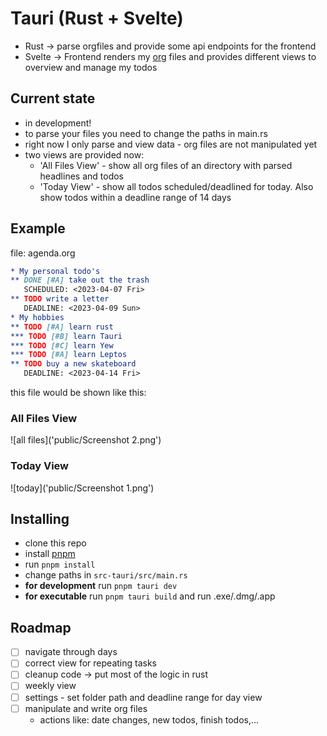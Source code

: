 # Tauri (Rust + Svelte)

- Rust -> parse orgfiles and provide some api endpoints for the frontend
- Svelte -> Frontend renders my [org](https://orgmode.org/) files and provides
  different views to overview and manage my todos

## Current state

- in development!
- to parse your files you need to change the paths in main.rs
- right now I only parse and view data - org files are not manipulated yet
- two views are provided now:
  - 'All Files View' - show all org files of an directory with parsed headlines
    and todos
  - 'Today View' - show all todos scheduled/deadlined for today. Also show todos
    within a deadline range of 14 days

## Example

file: agenda.org

```org
* My personal todo's
** DONE [#A] take out the trash
   SCHEDULED: <2023-04-07 Fri>
** TODO write a letter
   DEADLINE: <2023-04-09 Sun>
* My hobbies
** TODO [#A] learn rust
*** TODO [#B] learn Tauri
*** TODO [#C] learn Yew
*** TODO [#A] learn Leptos
** TODO buy a new skateboard
   DEADLINE: <2023-04-14 Fri>
```

this file would be shown like this:

### All Files View

![all files]('public/Screenshot 2.png')

### Today View

![today]('public/Screenshot 1.png')

## Installing

- clone this repo
- install [pnpm](https://pnpm.io/installation)
- run `pnpm install`
- change paths in `src-tauri/src/main.rs`
- **for development** run `pnpm tauri dev`
- **for executable** run `pnpm tauri build` and run .exe/.dmg/.app

## Roadmap

- [ ] navigate through days
- [ ] correct view for repeating tasks
- [ ] cleanup code -> put most of the logic in rust
- [ ] weekly view
- [ ] settings - set folder path and deadline range for day view
- [ ] manipulate and write org files
  - actions like: date changes, new todos, finish todos,...
